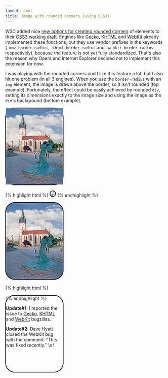 ```yaml
---
layout: post
title: Image with rounded corners (using CSS3)
---
```


W3C added nice [new options for creating rounded corners](http://www.css3.info/preview/rounded-border/) of elements to their [CSS3 working draft](http://www.w3.org/TR/css3-background/). Engines like [Gecko](https://developer.mozilla.org/en/Gecko), [KHTML](http://en.wikipedia.org/wiki/KHTML) and [WebKit](http://webkit.org/) already implemented these functions, but they use vendor prefixes in the keywords (`-moz-border-radius`, `-khtml-border-radius` and `-webkit-border-radius` respectively), because the feature is not yet fully standardized. That's also the reason why Opera and Internet Explorer decided not to implement this extension for now.

I was playing with the rounded corners and I like this feature a lot, but I also hit one problem (in all 3 engines). When you use the `border-radius` with an `img` element, the image is drawn above the border, so it isn't rounded (top example). Fortunately, the effect could be easily achieved by rounded `div`, setting its dimensions exactly to the image size and using the image as the `div`'s background (bottom example).

![img](/assets/rounded1.jpg)

{% highlight html %}
<img style="border: 2px solid black;
            border-radius: 30px;
            -moz-border-radius: 30px;
            -khtml-border-radius: 30px;
            -webkit-border-radius: 30px;"
            src="presov.jpg" />
{% endhighlight %}

![img](/assets/rounded2.jpg)

{% highlight html %}
<div style="border: 2px solid black;
            border-radius: 30px;
            -moz-border-radius: 30px;
            -khtml-border-radius: 30px;
            -webkit-border-radius: 30px;
            width: 180px;
            height: 240px;
            background: url('presov.jpg');" />
{% endhighlight %}

**Update#1:** I reported the issue to [Gecko](https://bugzilla.mozilla.org/show_bug.cgi?id=485501), [KHTML](https://bugs.kde.org/show_bug.cgi?id=188242) and [WebKit](https://bugs.webkit.org/show_bug.cgi?id=24880) bugzillas.

**Update#2:** Dave Hyatt closed the WebKit bug with the comment: "This was fixed recently." \o/
